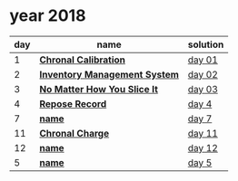 # year 2018

| day | name | solution |
| --- | --- | --- |
|  1 | **[Chronal Calibration](https://adventofcode.com/2018/day/1)** | [day 01](/aoc/src/bin/aoc2018/aoc2018_01.rs) |
|  2 | **[Inventory Management System](https://adventofcode.com/2018/day/2)** | [day 02](/aoc/src/bin/aoc2018/aoc2018_02.rs) |
|  3 | **[No Matter How You Slice It](https://adventofcode.com/2018/day/3)** | [day 03](/aoc/src/bin/aoc2018/aoc2018_03.rs) |
|  4 | **[Repose Record](https://adventofcode.com/2018/day/04)** | [day  4](/aoc/src/bin/aoc2018/aoc2018_04.rs) |
|  7 | **[name](https://adventofcode.com/2018/day/07)** | [day  7](/aoc/src/bin/aoc2018/aoc2018_07.rs) |
| 11 | **[Chronal Charge](https://adventofcode.com/2018/day/11)** | [day 11](/aoc/src/bin/aoc2018/aoc2018_11.rs) |
| 12 | **[name](https://adventofcode.com/2018/day/12)** | [day 12](/aoc/src/bin/aoc2018/aoc2018_12.rs) |
|  5 | **[name](https://adventofcode.com/2018/day/05)** | [day  5](/aoc/src/bin/aoc2018/aoc2018_05.rs) |
